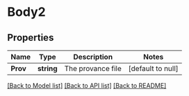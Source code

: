 # Body2

## Properties
Name | Type | Description | Notes
------------ | ------------- | ------------- | -------------
**Prov** | **string** | The provance file | [default to null]

[[Back to Model list]](../README.md#documentation-for-models) [[Back to API list]](../README.md#documentation-for-api-endpoints) [[Back to README]](../README.md)


